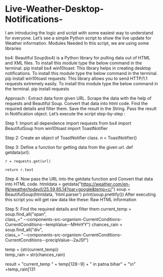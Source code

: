 # Live-Weather-Desktop-Notifications-
I am introducing the logic and script with some easiest way to understand for everyone. Let’s see a simple Python script to show the live update for Weather information.
Modules Needed
In this script, we are using some libraries

bs4: Beautiful Soup(bs4) is a Python library for pulling data out of HTML and XML files. To install this module type the below command in the terminal.
pip install bs4
win10toast: This library helps in creating desktop notifications. To install this module type the below command in the terminal.
pip install win10toast
requests: This library allows you to send HTTP/1.1 requests extremely easily. To install this module type the below command in the terminal.
pip install requests

Approach :
Extract data form given URL.
Scrape the data with the help of requests and Beautiful Soup.
Convert that data into html code.
Find the required details and filter them.
Save the result in the String.
Pass the result in Notification object.
Let’s execute the script step-by-step :


Step 1: Import all dependence
import requests 
from bs4 import BeautifulSoup 
from win10toast import ToastNotifier 


Step 2: Create an object of ToastNotifier class.
n = ToastNotifier() 


Step 3: Define a function for getting data from the given url.
def getdata(url): 
    
    r = requests.get(url) 
      
    return r.text

    
Step 4: Now pass the URL into the getdata function and Convert that data into HTML code.
htmldata = getdata("https://weather.com/en-IN/weather/today/l/25.59,85.14?par=google&temp=c/") 
  soup = BeautifulSoup(htmldata, 'html.parser') 
  print(soup.prettify()) 
After executing this script you will get raw data like these:
Raw HTML information 



Step 5: Find the required details and filter them 
current_temp = soup.find_all("span",  
                             class_=" _-_-components-src-organism-CurrentConditions-CurrentConditions--tempValue--MHmYY") 
chances_rain = soup.find_all("div",  
                             class_= "_-_-components-src-organism-CurrentConditions-CurrentConditions--precipValue--2aJSf") 
  
temp = (str(current_temp))    
temp_rain = str(chances_rain) 
  
result = "current_temp " + temp[128:-9] + "  in patna bihar" + "\n" +temp_rain[131

